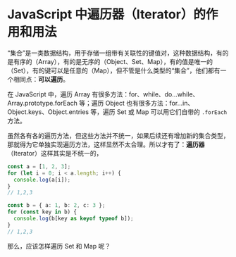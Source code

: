 # JavaScript 中遍历器（Iterator）的作用和用法

“集合”是一类数据结构，用于存储一组带有关联性的键值对，这种数据结构，有的是有序的（Array），有的是无序的（Object、Set、Map），有的值是唯一的（Set），有的键可以是任意的（Map），但不管是什么类型的“集合”，他们都有一个相同点：**可以遍历**。

在 JavaScript 中，遍历 Array 有很多方法：for、while、do...while、Array.prototype.forEach 等；遍历 Object 也有很多方法：for...in、Object.keys、Object.entries 等，遍历 Set 或 Map 可以用它们自带的 `.forEach` 方法。

虽然各有各的遍历方法，但这些方法并不统一，如果后续还有增加新的集合类型，那就得为它单独实现遍历方法，这样显然不太合理。所以才有了：**遍历器**（Iterator）这样其实是不统一的，

```ts
const a = [1, 2, 3];
for (let i = 0; i < a.length; i++) {
  console.log(a[i]);
}
// 1,2,3

const b = { a: 1, b: 2, c: 3 };
for (const key in b) {
  console.log(b[key as keyof typeof b]);
}
// 1,2,3
```

那么，应该怎样遍历 Set 和 Map 呢？
